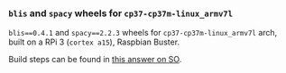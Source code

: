 ### `blis` and `spacy` wheels for `cp37-cp37m-linux_armv7l`

`blis==0.4.1` and `spacy==2.2.3` wheels for `cp37-cp37m-linux_armv7l` arch, built on a RPi 3 (`cortex a15`), Raspbian Buster.

Build steps can be found in [this answer on SO](https://stackoverflow.com/a/59957172/2650249).
